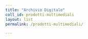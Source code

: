 ```yaml
---
title: "Archivio Digitale"
coll_id: prodotti-multimediali
layout: list
permalink: /prodotti-multimediali/

---
```

